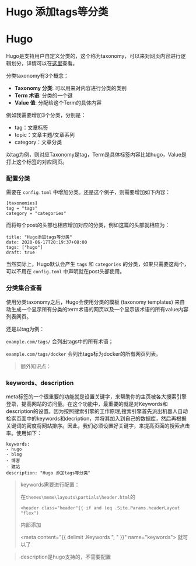# Hugo 添加tags等分类


# Hugo 

Hugo是支持用户自定义分类的，这个称为taxonomy，可以来对网页内容进行逻辑划分，详情可以在[这里](https://gohugo.io/content-management/taxonomies/)查看。

分类taxonomy有3个概念：

- **Taxonomy 分类**: 可以用来对内容进行分类的类别
- **Term 术语**: 分类的一个键
- **Value 值**: 分配给这个Term的具体内容

例如我需要增加3个分类，分别是：

- tag：文章标签
- topic：文章主题/文章系列
- category：文章分类

以tag为例，则对应Taxonomy是tag，Term是具体标签内容比如hugo，Value是打上这个标签的对应网页。



### 配置分类

需要在 `config.toml` 中增加分类。还是这个例子，则需要增加如下内容：

```
[taxonomies]
tag = "tags"
category = "categories"
```

而将每个post的头部也相应增加对应的分类，例如这篇的头部就相应为：

```
title: "Hugo添加tags等分类"
date: 2020-06-17T20:19:37+08:00
tags: ["hugo"]
draft: true
```

当然实际上，Hugo默认会产生 `tags` 和 `categories` 的分类，如果只需要这两个，可以不用在 `config.toml` 中声明就在post头部使用。



### 分类集合查看

使用分类taxonomy之后，Hugo会使用分类的模板 (taxonomy templates) 来自动生成一个显示所有分类的term术语的网页以及一个显示该术语的所有value内容列表网页。

还是以tag为例：

`example.com/tags/` 会列出tags中的所有术语；

`example.com/tags/docker` 会列出tags标为docker的所有网页列表。





> 额外知识点：

### keywords、description

meta标签的一个很重要的功能就是设置关键字，来帮助你的主页被各大搜索引擎登录，提高网站的访问量。在这个功能中，最重要的就是对Keywords和description的设置。因为按照搜索引擎的工作原理,搜索引擎首先派出机器人自动检索页面中的keywords和decription，并将其加入到自己的数据库，然后再根据关键词的密度将网站排序。因此，我们必须设置好关键字，来提高页面的搜索点击率。使用如下：

```
keywords: 
- hugo
- blog
- 博客
- 建站
description: "Hugo 添加tags等分类"
```

> keywords需要进行配置：
>
> 在`themes\meme\layouts\partials\header.html`的
>
> ```
> <header class="header"{{ if and (eq .Site.Params.headerLayout "flex") 
> ```
>
> 内部添加
>
> <meta content="{{ delimit .Keywords ", " }}" name="keywords">
> 就可以了



> description是hugo支持的，不需要配置


